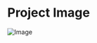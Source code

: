 # Project Image

![Image](https://user-images.githubusercontent.com/101825437/199793737-c6a516c5-db74-4654-a66b-edec825a4a00.JPG)
